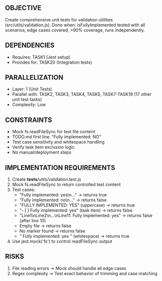 ## OBJECTIVE
Create comprehensive unit tests for validation utilities (src/utils/validation.js).
Done when: isFullyImplemented tested with all scenarios, edge cases covered, >90% coverage, runs independently.

## DEPENDENCIES
- Requires: TASK1 (Jest setup)
- Provides for: TASK20 (Integration tests)

## PARALLELIZATION
- Layer: 1 (Unit Tests)
- Parallel with: TASK2, TASK3, TASK4, TASK5, TASK7-TASK19 (17 other unit test tasks)
- Complexity: Low

## CONSTRAINTS
- Mock fs.readFileSync for test file content
- TODO.md first line: "Fully implemented: NO"
- Test case sensitivity and whitespace handling
- Verify task item exclusion logic
- No manual/deployment steps

## IMPLEMENTATION REQUIREMENTS
1. Create __tests__/utils/validation.test.js
2. Mock fs.readFileSync to return controlled test content
3. Test cases:
   - "Fully implemented: yes\n..." → returns true
   - "Fully implemented: no\n..." → returns false
   - "FULLY IMPLEMENTED: YES" (uppercase) → returns true
   - "- [ ] Fully implemented: yes" (task item) → returns false
   - "Line1\nLine2\n...\nLine11: Fully implemented: yes" → returns false (after line 10)
   - Empty file → returns false
   - No marker found → returns false
   - "  Fully implemented: yes  " (whitespace) → returns true
4. Use jest.mock('fs') to control readFileSync output

## RISKS
1. File reading errors → Mock should handle all edge cases
2. Regex complexity → Test exact behavior of trimming and case matching
